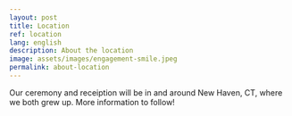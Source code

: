 ```yaml
---
layout: post
title: Location
ref: location
lang: english
description: About the location
image: assets/images/engagement-smile.jpeg
permalink: about-location
---
```


Our ceremony and receiption will be in and around New Haven, CT, where we both grew up.
More information to follow!
